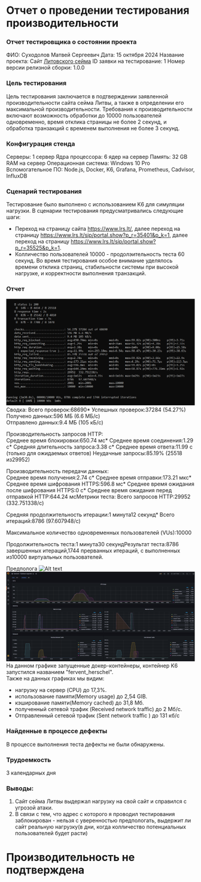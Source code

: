 # Отчет о проведении тестирования производительности
### Отчет тестировщика о состоянии проекта
ФИО: Суходолов Матвей Сергеевич
Дата: 15 октября 2024
Название проекта: Сайт [Литовского сейма](https://www.lrs.lt/)
ID заявки на тестирование: 1
Номер версии релизной сборки: 1.0.0

### Цель тестирования
Цель тестирования заключается в подтверждении заявленной
производительности сайта сейма Литвы, а также в
определении его максимальной производительности. Требования к
производительности включают возможность обработки до 10000
пользователей одновременно, время отклика страницы не более 2 секунд,
и обработка транзакций с временем выполнения не более 3 секунд.

### Конфигурация стенда
Серверы: 1 сервер
Ядра процессора: 6 ядер на сервер
Память: 32 GB RAM на сервер 
Операционная система: Windows 10 Pro
Вспомогательное ПО: Node.js, Docker, K6, Grafana, Prometheus, Cadvisor, InfluxDB

### Сценарий тестирования
Тестирование было выполнено с использованием K6 для симуляции
нагрузки. В сценарии тестирования предусматривались следующие шаги:
- Переход на страницу сайта https://www.lrs.lt/, далее переход на страницу https://www.lrs.lt/sip/portal.show?p_r=35401&p_k=1, далее переход на страницу https://www.lrs.lt/sip/portal.show?p_r=35525&p_k=1. 
- Колличество пользователей 10000 - продолэительность теста 60 секунд.
Во время тестирования особое внимание уделялось времени отклика
страниц, стабильности системы при высокой нагрузке, и корректности
выполнения транзакций.

### Отчет
![Alt text](k6report3.png)
Сводка:
Всего проверок:68690* Успешных проверок:37284 (54.27%)  
Получено данных:596 МБ (6.6 МБ/с)  
Отправлено данных:9.4 МБ (105 кБ/с)    

Производительность запросов HTTP:  
Среднее время блокировки:650.74 мс* Среднее время соединения:1.29 с* Средняя длительность запроса:3.38 с* Среднее время ответа:11.99 с (только для ожидаемых ответов)
Неудачные запросы:85.19% (25518 из29952)
  
Производительность передачи данных:  
Среднее время получения:2.74 с* Среднее время отправки:173.21 мкс* Среднее время шифрования HTTPS:596.8 мс* Среднее время ожидания после шифрования HTTPS:0 с* Среднее время ожидания перед отправкой HTTP:644.24 мсМетрики теста:
Всего запросов HTTP:29952 (332.751338/с)

Средняя продолжительность итерации:1 минута12 секунд* Всего итераций:8786 (97.607948/с)

Максимальное количество одновременных пользователей (VUs):10000 

Продолжительность теста:1 минута30 секундРезультат теста:8786 завершенных итераций,1744 прерванных итераций, с выполненных из10000 виртуальных пользователей.

Предполога
![Alt text](%D0%BA6report.png)
![Alt text](k6-2(1).png)
На данном графике запущенные докер-контейнеры, контейнер K6 запустился названием "fervent_herschel".  
Также на данных графиках мы видим:
- нагрузку на сервер (CPU) до 17,3%.
- использование памяти(Memory usage) до 2,54 GIB.
- кэширование памяти(Memory cached) до 31,8 Мб.
- полученный сетевой трафик (Received network traffic) до 2 Мб/с.
- Отправленный сетевой трафик (Sent network traffic ) до 131 кб/с

### Найденные в процессе дефекты
В процессе выполнения теста дефекты не были обнаружены.

### Трудоемкость
3 календарных дня

### Выводы:
1. Сайт сейма Литвы выдержал нагрузку на свой сайт и справился с угрозой атаки.
2. В связи с тем, что адрес с которого я проводил тестирования заблокирован - нельзя с уверенностью предпологать, выдержит ли сайт реальную нагрузку(в дни, когда колличество потенциальных пользователей будет расти)

# Производительность не подтверждена
